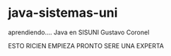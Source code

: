 # java-sistemas-uni
aprendiendo.... Java en SISUNI Gustavo Coronel

ESTO RICIEN EMPIEZA PRONTO SERE UNA EXPERTA 
